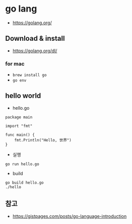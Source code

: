 # go lang
* https://golang.org/


## Download & install
* https://golang.org/dl/

### for mac
* `brew install go`
* `go env`

## hello world
* hello.go
```
package main

import "fmt"

func main() {
	fmt.Println("Hello, 世界")
}
```

* 실행
```
go run hello.go
```

* build
```
go build hello.go
./hello
```

## 참고
* https://gistpages.com/posts/go-language-introduction
